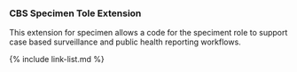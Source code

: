### CBS Specimen Tole Extension

This extension for specimen allows a code for the speciment role to support case based surveillance and public health reporting workflows.

{% include link-list.md %}